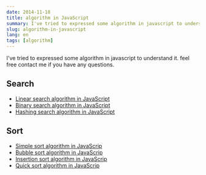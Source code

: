 ```yaml
---
date: 2014-11-18
title: algorithm in JavaScript
summary: I've tried to expressed some algorithm in javascript to understand it
slug: algorithm-in-javascript
lang: en
tags: [algorithm]
---
```


I've tried to expressed some algorithm in javascript to understand it.
feel free contact me if you have any questions.

## Search

* [Linear search algorithm in JavaScript](http://blog.tomoyukikashiro.me/post/linear-search-algorithm-in-javascript)
* [Binary search algorithm in JavaScript](http://blog.tomoyukikashiro.me/post/binary-search-algorithm-in-javascript)
* [Hashing search algorithm in JavaScript](http://blog.tomoyukikashiro.me/post/hashing-search-algorithm-in-javascript)

## Sort

* [Simple sort algorithm in JavaScrip](http://blog.tomoyukikashiro.me/post/simple-sort-algorithm-in-javascript)
* [Bubble sort algorithm in JavaScrip](http://blog.tomoyukikashiro.me/post/bubble-sort-algorithm-in-javascript)
* [Insertion sort algorithm in JavaScrip](http://blog.tomoyukikashiro.me/post/insertion-sort-algorithm-in-javascript)
* [Quick sort algorithm in JavaScrip](http://blog.tomoyukikashiro.me/post/quick-sort-algorithm-in-javascript)
